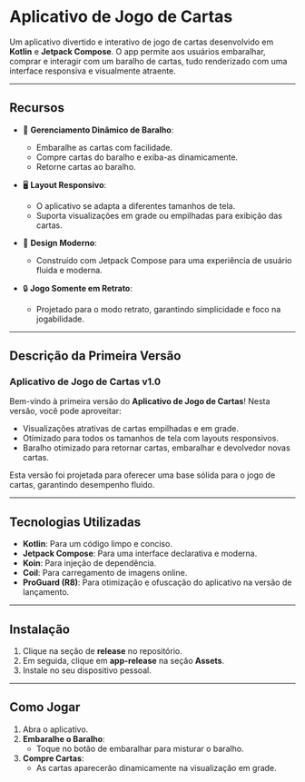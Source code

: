 # **Aplicativo de Jogo de Cartas**

Um aplicativo divertido e interativo de jogo de cartas desenvolvido em **Kotlin** e **Jetpack Compose**. O app permite aos usuários embaralhar, comprar e interagir com um baralho de cartas, tudo renderizado com uma interface responsiva e visualmente atraente.

---

## **Recursos**

- 🎴 **Gerenciamento Dinâmico de Baralho**:
  - Embaralhe as cartas com facilidade.
  - Compre cartas do baralho e exiba-as dinamicamente.
  - Retorne cartas ao baralho.

- 🖥️ **Layout Responsivo**:
  - O aplicativo se adapta a diferentes tamanhos de tela.
  - Suporta visualizações em grade ou empilhadas para exibição das cartas.

- 🎨 **Design Moderno**:
  - Construído com Jetpack Compose para uma experiência de usuário fluida e moderna.

- 🔒 **Jogo Somente em Retrato**:
  - Projetado para o modo retrato, garantindo simplicidade e foco na jogabilidade.

---

## **Descrição da Primeira Versão**

### **Aplicativo de Jogo de Cartas v1.0**

Bem-vindo à primeira versão do **Aplicativo de Jogo de Cartas**! Nesta versão, você pode aproveitar:

- Visualizações atrativas de cartas empilhadas e em grade.
- Otimizado para todos os tamanhos de tela com layouts responsivos.
- Baralho otimizado para retornar cartas, embaralhar e devolvedor novas cartas.

Esta versão foi projetada para oferecer uma base sólida para o jogo de cartas, garantindo desempenho fluido.

---

## **Tecnologias Utilizadas**

- **Kotlin**: Para um código limpo e conciso.
- **Jetpack Compose**: Para uma interface declarativa e moderna.
- **Koin**: Para injeção de dependência.
- **Coil**: Para carregamento de imagens online.
- **ProGuard (R8)**: Para otimização e ofuscação do aplicativo na versão de lançamento.

---

## **Instalação**

1. Clique na seção de **release** no repositório.
2. Em seguida, clique em **app-release** na seção **Assets**.
3. Instale no seu dispositivo pessoal.

---

## **Como Jogar**

1. Abra o aplicativo.
2. **Embaralhe o Baralho**:
   - Toque no botão de embaralhar para misturar o baralho.
3. **Compre Cartas**:
   - As cartas aparecerão dinamicamente na visualização em grade.
